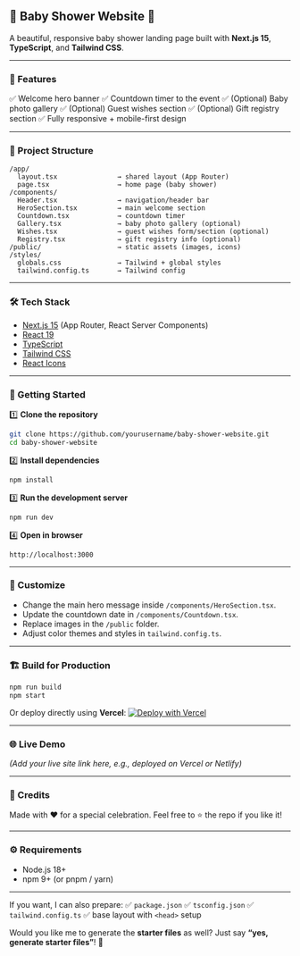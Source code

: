 ## 🍼 Baby Shower Website 🎉

A beautiful, responsive baby shower landing page built with **Next.js 15**, **TypeScript**, and **Tailwind CSS**.

---

### 🌟 Features

✅ Welcome hero banner
✅ Countdown timer to the event
✅ (Optional) Baby photo gallery
✅ (Optional) Guest wishes section
✅ (Optional) Gift registry section
✅ Fully responsive + mobile-first design

---

### 📁 Project Structure

```
/app/
  layout.tsx               → shared layout (App Router)
  page.tsx                 → home page (baby shower)
/components/
  Header.tsx               → navigation/header bar
  HeroSection.tsx          → main welcome section
  Countdown.tsx            → countdown timer
  Gallery.tsx              → baby photo gallery (optional)
  Wishes.tsx               → guest wishes form/section (optional)
  Registry.tsx             → gift registry info (optional)
/public/                   → static assets (images, icons)
/styles/
  globals.css              → Tailwind + global styles
  tailwind.config.ts       → Tailwind config
```

---

### 🛠️ Tech Stack

* [Next.js 15](https://nextjs.org/blog/next-15) (App Router, React Server Components)
* [React 19](https://react.dev/blog/2024/04/25/react-19)
* [TypeScript](https://www.typescriptlang.org/)
* [Tailwind CSS](https://tailwindcss.com/)
* [React Icons](https://react-icons.github.io/react-icons/)

---

### 🚀 Getting Started

1️⃣ **Clone the repository**

```bash
git clone https://github.com/yourusername/baby-shower-website.git
cd baby-shower-website
```

2️⃣ **Install dependencies**

```bash
npm install
```

3️⃣ **Run the development server**

```bash
npm run dev
```

4️⃣ **Open in browser**

```
http://localhost:3000
```

---

### 🎨 Customize

* Change the main hero message inside `/components/HeroSection.tsx`.
* Update the countdown date in `/components/Countdown.tsx`.
* Replace images in the `/public` folder.
* Adjust color themes and styles in `tailwind.config.ts`.

---

### 🏗️ Build for Production

```bash
npm run build
npm start
```

Or deploy directly using **Vercel**:
[![Deploy with Vercel](https://vercel.com/button)](https://vercel.com/import)

---

### 🌐 Live Demo

*(Add your live site link here, e.g., deployed on Vercel or Netlify)*

---

### 💖 Credits

Made with ❤️ for a special celebration.
Feel free to ⭐ the repo if you like it!

---

### ⚙️ Requirements

* Node.js 18+
* npm 9+ (or pnpm / yarn)

---

If you want, I can also prepare:
✅ `package.json`
✅ `tsconfig.json`
✅ `tailwind.config.ts`
✅ base layout with `<head>` setup

Would you like me to generate the **starter files** as well?
Just say **“yes, generate starter files”**! 🌷
